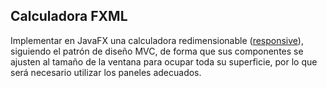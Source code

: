 ## Calculadora FXML

Implementar en JavaFX una calculadora redimensionable ([responsive](https://es.wikipedia.org/wiki/Dise%C3%B1o_web_adaptablehttps://es.wikipedia.org/wiki/Dise%C3%B1o_web_adaptable)), siguiendo el patrón de diseño MVC, de forma que sus componentes se  ajusten al tamaño de la ventana para ocupar toda su superficie, por lo  que será necesario utilizar los paneles adecuados. 